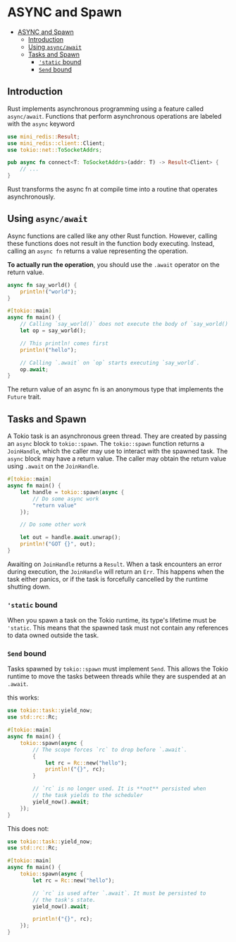 # ASYNC and Spawn

- [ASYNC and Spawn](#async-and-spawn)
  - [Introduction](#introduction)
  - [Using `async/await`](#using-asyncawait)
  - [Tasks and Spawn](#tasks-and-spawn)
    - [`'static` bound](#static-bound)
    - [`Send` bound](#send-bound)

## Introduction

Rust implements asynchronous programming using a feature called `async/await`.
Functions that perform asynchronous operations are labeled with the `async` keyword

```rust
use mini_redis::Result;
use mini_redis::client::Client;
use tokio::net::ToSocketAddrs;

pub async fn connect<T: ToSocketAddrs>(addr: T) -> Result<Client> {
    // ...
}
```

Rust transforms the async fn at compile time into a routine that operates asynchronously.

## Using `async/await`

Async functions are called like any other Rust function. However, calling these functions does not result in the function body executing. Instead, calling an `async fn` returns a value representing the operation.

**To actually run the operation**, you should use the `.await` operator on the return value.

```rust
async fn say_world() {
    println!("world");
}

#[tokio::main]
async fn main() {
    // Calling `say_world()` does not execute the body of `say_world()`.
    let op = say_world();

    // This println! comes first
    println!("hello");

    // Calling `.await` on `op` starts executing `say_world`.
    op.await;
}
```

The return value of an async fn is an anonymous type that implements the `Future` trait.

## Tasks and Spawn

A Tokio task is an asynchronous green thread. They are created by passing an `async` block to `tokio::spawn`. The `tokio::spawn` function returns a `JoinHandle`, which the caller may use to interact with the spawned task. The `async` block may have a return value. The caller may obtain the return value using `.await` on the `JoinHandle`.

```rust
#[tokio::main]
async fn main() {
    let handle = tokio::spawn(async {
        // Do some async work
        "return value"
    });

    // Do some other work

    let out = handle.await.unwrap();
    println!("GOT {}", out);
}
```

Awaiting on `JoinHandle` returns a `Result`. When a task encounters an error during execution, the `JoinHandle` will return an `Err`. This happens when the task either panics, or if the task is forcefully cancelled by the runtime shutting down.

### `'static` bound

When you spawn a task on the Tokio runtime, its type's lifetime must be `'static`. This means that the spawned task must not contain any references to data owned outside the task.

### `Send` bound

Tasks spawned by `tokio::spawn` must implement `Send`. This allows the Tokio runtime to move the tasks between threads while they are suspended at an `.await`.

this works:

```rust
use tokio::task::yield_now;
use std::rc::Rc;

#[tokio::main]
async fn main() {
    tokio::spawn(async {
        // The scope forces `rc` to drop before `.await`.
        {
            let rc = Rc::new("hello");
            println!("{}", rc);
        }

        // `rc` is no longer used. It is **not** persisted when
        // the task yields to the scheduler
        yield_now().await;
    });
}
```

This does not:

```rust
use tokio::task::yield_now;
use std::rc::Rc;

#[tokio::main]
async fn main() {
    tokio::spawn(async {
        let rc = Rc::new("hello");

        // `rc` is used after `.await`. It must be persisted to
        // the task's state.
        yield_now().await;

        println!("{}", rc);
    });
}
```
